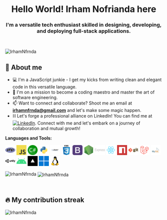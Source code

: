 <h1 align="center">Hello World! Irham Nofrianda here</h1>
<h3 align="center">I'm a versatile tech enthusiast skilled in designing, developing, and deploying full-stack applications.</h3>
<br>
<p align="left"> <img src="https://komarev.com/ghpvc/?username=irhamnfrnda&label=Profile%20views&color=0e75b6&style=flat" alt="IrhamNfrnda" /> </p>

## 📖 About me
- 💻 I'm a JavaScript junkie - I get my kicks from writing clean and elegant code in this versatile language.
- 🚀 I'm on a mission to become a coding maestro and master the art of software engineering.
- 📫 Want to connect and collaborate? Shoot me an email at **irhamnfrnda@gmail.com** and let's make some magic happen.
- ⛓ Let's forge a professional alliance on LinkedIn! You can find me at   <a href="https://www.linkedin.com/in/irhamnfrnda"><img src="https://img.shields.io/badge/LinkedIn-blue?style=flat-square&logo=linkedin" alt="LinkedIn"></a>. Connect with me and let's embark on a journey of collaboration and mutual growth!

**Languages and Tools:**

<code><img height="32" src="https://raw.githubusercontent.com/github/explore/main/topics/php/php.png"></code>
<code><img height="32" src="https://raw.githubusercontent.com/github/explore/main/topics/javascript/javascript.png"></code>
<code><img height="32" src="https://raw.githubusercontent.com/github/explore/main/topics/csharp/csharp.png"></code>
<code><img height="32" src="https://raw.githubusercontent.com/github/explore/main/topics/python/python.png"></code>
<code><img height="32" src="https://raw.githubusercontent.com/github/explore/main/topics/jquery/jquery.png"></code>
<code><img height="32" src="https://raw.githubusercontent.com/github/explore/main/topics/css/css.png"></code>
<code><img height="32" src="https://raw.githubusercontent.com/github/explore/main/topics/bootstrap/bootstrap.png"></code>
<code><img height="32" src="https://raw.githubusercontent.com/github/explore/main/topics/nodejs/nodejs.png"></code>
<code><img height="32" src="https://raw.githubusercontent.com/github/explore/main/topics/express/express.png"></code>
<code><img height="32" src="https://raw.githubusercontent.com/github/explore/main/topics/react/react.png"></code>
<code><img height="32" src="https://raw.githubusercontent.com/github/explore/main/topics/npm/npm.png"></code>
<code><img height="32" src="https://raw.githubusercontent.com/github/explore/main/topics/git/git.png"></code>
<code><img height="32" src="https://raw.githubusercontent.com/github/explore/main/topics/laravel/laravel.png"></code>
<code><img height="32" src="https://raw.githubusercontent.com/github/explore/main/topics/mysql/mysql.png"></code>
<code><img height="32" src="https://raw.githubusercontent.com/github/explore/main/topics/unity/unity.png"></code>
<code><img height="32" src="https://raw.githubusercontent.com/github/explore/main/topics/android/android.png"></code>
<code><img height="32" src="https://raw.githubusercontent.com/github/explore/main/topics/vercel/vercel.png"></code>
<code><img height="32" src="https://raw.githubusercontent.com/github/explore/main/topics/windows/windows.png"></code>
<code><img height="32" src="https://raw.githubusercontent.com/github/explore/main/topics/linux/linux.png"></code>

<p><img align="left" src="https://github-readme-stats.vercel.app/api/top-langs?username=irhamnfrnda&show_icons=true&locale=en&layout=compact" alt="IrhamNfrnda" /></p>

<p>&nbsp;<img align="center" src="https://github-readme-stats.vercel.app/api?username=irhamnfrnda&show_icons=true&locale=en" alt="IrhamNfrnda" /></p> 

<br>

## 🔥 My contribution streak
<p><img align="center" src="https://github-readme-streak-stats.herokuapp.com?user=IrhamNfrnda&theme=transparent" alt="IrhamNfrnda" /></p>
